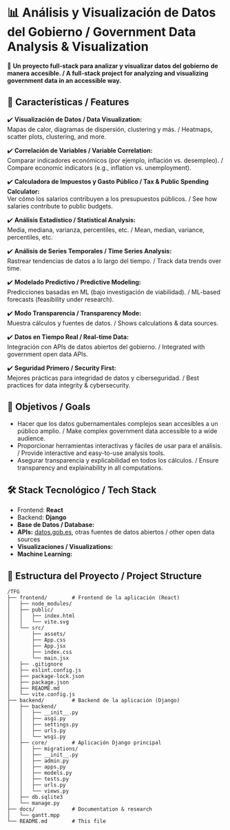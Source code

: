 # 📊 Análisis y Visualización de Datos del Gobierno / Government Data Analysis & Visualization

🚀 **Un proyecto full-stack para analizar y visualizar datos del gobierno de manera accesible. / A full-stack project for analyzing and visualizing government data in an accessible way.**

## 📌 Características / Features
✔️ **Visualización de Datos / Data Visualization:**  
Mapas de calor, diagramas de dispersión, clustering y más. / Heatmaps, scatter plots, clustering, and more.  
  
✔️ **Correlación de Variables / Variable Correlation:**  
Comparar indicadores económicos (por ejemplo, inflación vs. desempleo). / Compare economic indicators (e.g., inflation vs. unemployment).  
  
✔️ **Calculadora de Impuestos y Gasto Público / Tax & Public Spending Calculator:**  
Ver cómo los salarios contribuyen a los presupuestos públicos. / See how salaries contribute to public budgets.  
  
✔️ **Análisis Estadístico / Statistical Analysis:**  
Media, mediana, varianza, percentiles, etc. / Mean, median, variance, percentiles, etc.  
  
✔️ **Análisis de Series Temporales / Time Series Analysis:**  
Rastrear tendencias de datos a lo largo del tiempo. / Track data trends over time.  
  
✔️ **Modelado Predictivo / Predictive Modeling:**  
Predicciones basadas en ML (bajo investigación de viabilidad). / ML-based forecasts (feasibility under research).  
  
✔️ **Modo Transparencia / Transparency Mode:**  
Muestra cálculos y fuentes de datos. / Shows calculations & data sources.  
  
✔️ **Datos en Tiempo Real / Real-time Data:**  
Integración con APIs de datos abiertos del gobierno. / Integrated with government open data APIs.  
  
✔️ **Seguridad Primero / Security First:**  
Mejores prácticas para integridad de datos y ciberseguridad. / Best practices for data integrity & cybersecurity.  

## 🎯 Objetivos / Goals
- Hacer que los datos gubernamentales complejos sean accesibles a un público amplio. / Make complex government data accessible to a wide audience.  
- Proporcionar herramientas interactivas y fáciles de usar para el análisis. / Provide interactive and easy-to-use analysis tools.  
- Asegurar transparencia y explicabilidad en todos los cálculos. / Ensure transparency and explainability in all computations.  

## 🛠️ Stack Tecnológico / Tech Stack
- Frontend: **React**  
- Backend: **Django**  
- **Base de Datos / Database:**  
- **APIs:** [datos.gob.es](https://datos.gob.es), otras fuentes de datos abiertos / other open data sources  
- **Visualizaciones / Visualizations:**  
- **Machine Learning:**  

## 📂 Estructura del Proyecto / Project Structure
```
/TFG
├── frontend/        # Frontend de la aplicación (React)
│   ├── node_modules/   
│   ├── public/        
│   │   ├── index.html   
│   │   └── vite.svg    
│   └── src/           
│       ├── assets/    
│       ├── App.css    
│       ├── App.jsx    
│       ├── index.css    
│       └── main.jsx   
│   ├── .gitignore     
│   ├── eslint.config.js 
│   ├── package-lock.json 
│   ├── package.json     
│   ├── README.md        
│   └── vite.config.js   
├── backend/         # Backend de la aplicación (Django)
│   ├── backend/     
│   │   ├── __init__.py 
│   │   ├── asgi.py     
│   │   ├── settings.py 
│   │   ├── urls.py     
│   │   └── wsgi.py     
│   ├── core/        # Aplicación Django principal
│   │   ├── migrations/ 
│   │   ├── __init__.py 
│   │   ├── admin.py    
│   │   ├── apps.py     
│   │   ├── models.py   
│   │   ├── tests.py    
│   │   ├── urls.py     
│   │   └── views.py    
│   ├── db.sqlite3     
│   └── manage.py
├── docs/            # Documentation & research
│   └── gantt.mpp
└── README.md        # This file
```